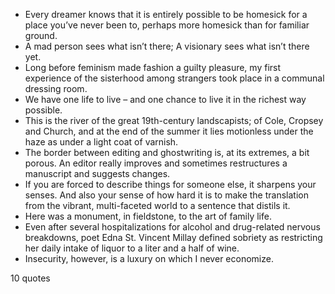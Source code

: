  - Every dreamer knows that it is entirely possible to be homesick for a place you’ve never been to, perhaps more homesick than for familiar ground.
 - A mad person sees what isn’t there; A visionary sees what isn’t there yet.
 - Long before feminism made fashion a guilty pleasure, my first experience of the sisterhood among strangers took place in a communal dressing room.
 - We have one life to live – and one chance to live it in the richest way possible.
 - This is the river of the great 19th-century landscapists; of Cole, Cropsey and Church, and at the end of the summer it lies motionless under the haze as under a light coat of varnish.
 - The border between editing and ghostwriting is, at its extremes, a bit porous. An editor really improves and sometimes restructures a manuscript and suggests changes.
 - If you are forced to describe things for someone else, it sharpens your senses. And also your sense of how hard it is to make the translation from the vibrant, multi-faceted world to a sentence that distils it.
 - Here was a monument, in fieldstone, to the art of family life.
 - Even after several hospitalizations for alcohol and drug-related nervous breakdowns, poet Edna St. Vincent Millay defined sobriety as restricting her daily intake of liquor to a liter and a half of wine.
 - Insecurity, however, is a luxury on which I never economize.

10 quotes
